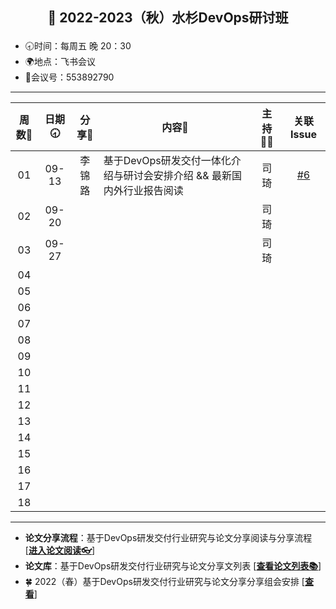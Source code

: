 ## <p align="center">🍁 2022-2023（秋）水杉DevOps研讨班</p>

- 🕣时间：每周五 晚 20：30
- 🌍地点：飞书会议
- 📠会议号：553892790


****


| 周数📆 | 日期🕣 | 分享🙋  | 内容📒                                                        | 主持💂‍♂️ |                          关联 Issue                          |
| :---: | :---: | :----: | ------------------------------------------------------------ | :----: | :----------------------------------------------------------: |
|  01   | 09-13 |李锦路 | 基于DevOps研发交付一体化介绍与研讨会安排介绍 &&     最新国内外行业报告阅读                               |  司琦  |   [#6](https://github.com/OpenEduTech/EduTechResearch/issues/6)   |
|  02   | 09-20 |   |  | 司琦 |  |
|  03   | 09-27 |  |  | 司琦  | |
|  04   |  |  |    |  |  |
| 05 | | | | |  |
| 06 | | | | |  |
| 07 | | | | |  |
| 08 | | | | |  |
| 09 | | | | |  |
| 10 | | | | |  |
| 11 | | | | |  |
| 12 | | | | |  |
| 13 | | | | |  |
| 14 | | | | |  |
| 15 | | | | |  |
| 16 | | | | |  |
| 17 | | | | |  |
| 18 | | | | |  |

****

* **论文分享流程**：基于DevOps研发交付行业研究与论文分享阅读与分享流程 [[**进入论文阅读👓**]()]
* **论文库**：基于DevOps研发交付行业研究与论文分享文列表 [[**查看论文列表📚**](https://github.com/OpenEduTech/EduTechResearch/blob/main/PaperList.md)]
* 🍀 2022（春）基于DevOps研发交付行业研究与论文分享分享组会安排 [[**查看**](https://github.com/OpenEduTech/EduTechResearch/issues/6)]
